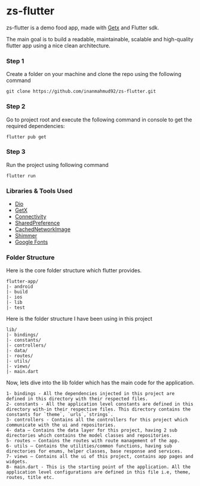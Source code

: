# zs-flutter

zs-flutter is a demo food app, made with [Getx](https://pub.dev/packages/get) and Flutter sdk. 

The main goal is to build a readable, maintainable, scalable and high-quality flutter app using a nice clean architecture.

### Step 1
Create a folder on your machine and clone the repo using the following command

```
git clone https://github.com/inanmahmud92/zs-flutter.git

```

### Step 2
Go to project root and execute the following command in console to get the required dependencies: 

```
flutter pub get 

```

### Step 3
Run the project using following command

```
flutter run

``` 

### Libraries & Tools Used

* [Dio](https://pub.dev/packages/dio)
* [GetX](https://pub.dev/packages/get)
* [Connectivity](https://pub.dev/packages/connectivity)
* [SharedPreference](https://pub.dev/packages/shared_preferences)
* [CachedNetworkImage](https://pub.dev/packages/cached_network_image)
* [Shimmer](https://pub.dev/packages/shimmer)
* [Google Fonts](https://pub.dev/packages/google_fonts)

### Folder Structure
Here is the core folder structure which flutter provides.

```
flutter-app/
|- android
|- build
|- ios
|- lib
|- test
```

Here is the folder structure I have been using in this project

```
lib/
|- bindings/
|- constants/
|- controllers/
|- data/
|- routes/
|- utils/
|- views/
|- main.dart
```

Now, lets dive into the lib folder which has the main code for the application.


```
1- bindings - All the dependencies injected in this project are defined in this directory with their respected files.
2- constants - All the application level constants are defined in this directory with-in their respective files. This directory contains the constants for `theme`, `urls`,`strings`.
3- controllers - Contains all the controllers for this project which communicate with the ui and repositories.
4- data — Contains the data layer for this project, having 2 sub directories which contains the model classes and repositories.
5- routes — Contains the routes with route management of the app.
6- utils — Contains the utilities/common functions, having sub directories for enums, helper classes, base response and services.
7- views — Contains all the ui of this project, contains app pages and widgets.
8- main.dart - This is the starting point of the application. All the application level configurations are defined in this file i.e, theme, routes, title etc.
```
